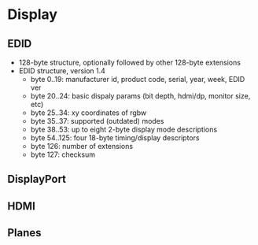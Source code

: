 Display
=======

## EDID

- 128-byte structure, optionally followed by other 128-byte extensions
- EDID structure, version 1.4
  - byte 0..19: manufacturer id, product code, serial, year, week, EDID ver
  - byte 20..24: basic dispaly params (bit depth, hdmi/dp, monitor size, etc)
  - byte 25..34: xy coordinates of rgbw
  - byte 35..37: supported (outdated) modes
  - byte 38..53: up to eight 2-byte display mode descriptions
  - byte 54..125: four 18-byte timing/display descriptors
  - byte 126: number of extensions
  - byte 127: checksum

## DisplayPort

## HDMI

## Planes
